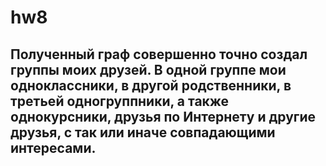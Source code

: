 # hw8
## Полученный граф совершенно точно создал группы моих друзей. В одной группе мои одноклассники, в другой родственники, в третьей одногруппники, а также однокурсники, друзья по Интернету и другие друзья, с так или иначе совпадающими интересами.
